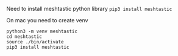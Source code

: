 Need to install meshtastic python library
`pip3 install meshtastic`

On mac you need to create venv
```
python3 -m venv meshtastic
cd meshtastic
source ./bin/activate
pip3 install meshtastic
```
